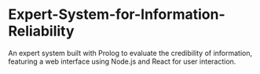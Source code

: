 # Expert-System-for-Information-Reliability
An expert system built with Prolog to evaluate the credibility of information, featuring a web interface using Node.js and React for user interaction.
